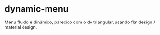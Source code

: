 # dynamic-menu
Menu fluido e dinâmico, parecido com o do triangular, usando flat design / material design.
